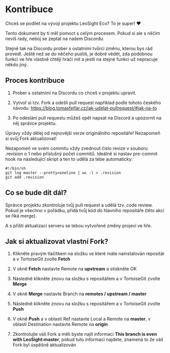 # Kontribuce

Chceš se podílet na vývoji projektu LeoSight Eco? To je super! :heart:

Tento dokument by ti měl pomoct s celým procesem. Pokud si ale s něčím nevíš rady, neboj se zeptat na našem Discordu.

Stejně tak na Discordu prober s ostatními tvůrci změnu, kterou bys rád provedl. Ještě než se do něčeho pustíš, je dobré vědět, zda podobnou funkci ve hře vlastně chtějí hráči mít a jestli na stejné funkci už nepracuje někdo jiný.

## Proces kontribuce

1. Prober s ostatními na Discordu co chceš v projektu upravit.

2. Vytvoř si tzv. Fork a odešli pull request například podle tohoto českého návodu: https://blog.tomasfejfar.cz/jak-udelat-pullrequest/#jak-na-to

3. Po odeslání pull requestu můžeš opět napsat na Discord a upozornit na něj správce projektu.

Úpravy vždy dělej od nejnovější verze originálního repositáře! Nezapomeň si svůj Fork aktualizovat!

Nezapomeň ve svém commitu vždy zvednout číslo revize v souboru .revision o 1 nebo příslušný počet commitů. Ideálně si nastav pre-commit hook na následující skript a ten to udělá za tebe automaticky:

```
#!/bin/sh
git log master --pretty=oneline | wc -l > .revision
git add .revision
```

## Co se bude dít dál?

Správce projektu zkontroluje tvůj pull request a udělá tzv. code review. Pokud je všechno v pořádku, přidá tvůj kód do hlavního repositáře (této akci se říká merge).

A s příští aktualizací serveru se tebou vytvořené změny projeví ve hře.

## Jak si aktualizovat vlastní Fork?

1. Klikněte pravým tlačítkem na složku ve které máte nainstalován repositár a v TortoiseGit zvolte **Fetch**

2. V okně **Fetch** nastavte Remote na **upstream** a stiskněte OK

3. Následně klikněte znovu na složku s repositářem a v TortoiseGit zvolte **Merge**

4. V okně **Merge** nastavte Branch na **remotes / upstream / master**

5. Následně klikněte znovu na složku s repositářem a v TortoiseGit zvolte **Push**

6. V okně **Push** a v oblasti Ref nastavte Local a Remote na **master**, v oblasti Destination nastavte Remote na **origin**

7. Zkontrolujte váš Fork a měli byste najít informaci **This branch is even with LeoSight:master**, pokud tuto informaci najdete, znamená to že váš Fork byl úspěšně aktualizován